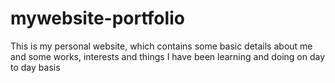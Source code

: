 # mywebsite-portfolio
This is my personal website, which contains some basic details about me and some works, interests and things I have been learning and doing on day to day basis
